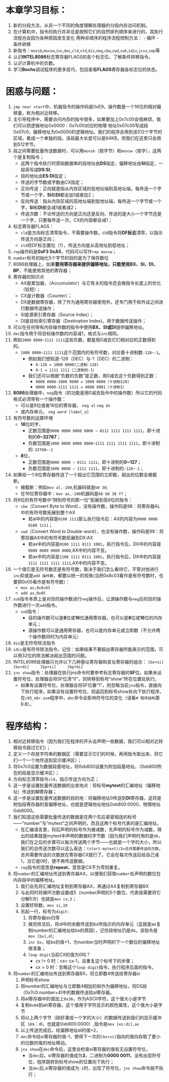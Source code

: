 # 本章学习目标：
1. 新的分段方法，从另一个不同的角度理解处理器的分段内存访问机制。
2. 在计算机中，指令的执行并非总是按照它们的自然排列顺序来进行的，其执行流程也会因为各种原因发生变化
    两种非顺序的程序流程控制方法：
        - 循环
        - 条件转移
3. 新指令：`movsb`,`movsw`,`inc`,`dec`,`cld`,`std`,`div`,`neg`,`cbw`,`cwd`,`sub`,`idiv`,`jcxz`,`cmp`等
4. 认识**INTEL8086**标志寄存器FLAGS的各个标志位，了解条件转移指令。
5. 认识计算机中的负数。
6. 学习**Bochs**调试程序的更多技巧，包括查看**FLAGS**寄存器各标志位的状态。

# 困惑与问题：
1. `jmp near start`中，机器指令的操作码是0xE9，操作数是一个16位的相对偏移量，称为相对近转移。  
2. 主引导程序中，需要访问内存的指令很多，如果要加上0x7c00会很麻烦，我们可以把逻辑地址0x0000：0x7c00对应的物理
地址0x07c00写成段0x07c0，偏移地址为0x0000的逻辑地址。我们的程序会用到该512个字节的区域，看成一个单独的段。该段最大长度可以是64KB，但我们在这里只会用到512字节。
3. 段之间需要批量传送数据时，可以用`movsb`（按字节）和`movsw`（按字），这两个是复制指令；
    - 这两个指令执行时原始数据串的段地址由**DS**指定，偏移地址由**SI**指定，一般简写成**DS:SI**;
    - 目的地址由**ES:DI**指定；
    - 传送的字节数或字数由CX指定；
    - 正向传送：正向就是指从内存区域的低地址端到高地址端，每传送一个字节或一个字，**SI**和**DI**都会加1或者加2；
    - 反向传送：指从内存区域的高地址端到低地址端，每传送一个字节或一个字，**SI**和**DI**都会减1或者减2；
    - 传送次数：不论传送的方向是正向还是反向、传送的是大小一个字节还是一个字，只要每传送一次，CX的内容都会减1；
4. 标志寄存器FLAGS：
    - `cld`是方向标志清零指令，不需要操作数。cld指令将**DF标志**清零，以指示传送方向是正向；
    - `std`将DF标志置位（1），传送方向是从高地址到低地址；
5. `rep`操作码是**0xF3 0xA5**，代码可以写作`rep movsw`；
6. `number`标号初始化5个字节的目的是为了保存数位
7. 8086处理器上，如果**要用寄存器来提供偏移地址，只能使用BX、SI、DI、BP**，不能使用其他的寄存器；
8. 寄存器的知识点
    - AX是累加器，（Accumulator）与它有关的指令还会做指令长度上的优化（较短）；
    - CX是计数器（Counter）；
    - DX是数据寄存器，除了作为通用寄存器使用外，还专门用于和外设之间进行数据传送操作；
    - SI是源索引寄存器（Source Index）；
    - DI是目标索引寄存器（Destination Index)，用于数据传送操作；
9. 可以在任何带有内存操作数的指令中使用**BX、SI或DI**提供偏移地址。
10. `dec`指令用于将目标操作数的内容减1，格式与`inc`相同。  
11. 例如`1000 0000~1111 1111`这些负数，都是用0减去它们相对应的正数得到的。  
    - `1000 0000~1111 1111`这个范围内的有符号数，对应着十进制数`-128~-1`。
        - 例如我们想知道-128（DEC）与-1（DEC）的二进制：  
            - `0-128 = 1000 0000(二进制-128)`
            - `0-1 = 1111 1111（二进制的-1）`  
        - 我们还可以根据“负数的负数”是正数，用0减去这个负数得到正数：  
            - `0000 0000-1000 0000 = 1000 0000（十进制128)`
            - `0000 0000-1111 1111 = 0000 0001（十进制1）`
12. **8086**处理器中，`neg`指令（的功能是用0减去指令中的操作数）所以它的代码格式必须带有一个操作数：
    - 可以是8位或者16位的寄存器，
        `neg al`
        `neg dx`
    - 或内存单元，
        `neg word [label_a]`
13. 有符号数的运算环境
    - **16**位的字，
        - 正数范围是`0000 0000 0000 0000 ~ 0111 1111 1111 1111`，即十进制的**0~32767**；
        - 负数范围是`1000 0000 0000 0000~1111 1111 1111 1111`，即十进制的`-32768~-1`
    - **8**位，
        - 正数范围是`0000 0000 ~ 0111 1111`，即十进制的**0~127**；
        - 负数范围是`1000 0000 ~ 1111 1111`，即十进制的`-128~-1`；
14. 如果给一个8位寄存器传送了一个超出它范围的立即数，超出的位数会被截断。
    - 被截断：例如`mov al,-200`,机器码就是`b0 38`;
    - 在16位寄存器中：`mov ax,-200`机器码是`66 b8 38 ff`；
15. 将8位的有符号数中“辨别符号的那一位”拓展到高8位的指令：
    - `cbw`（Convert Byte to Word），没有操作数，操作码是98：将寄存器AL中的有符号数拓展到整个AX
        - 若al中的内容是`0100 1111`那么执行指令后：AX的内容为`0000 0000 0100 1111`；
    - `cwd`（Convert Word to Double-word），也没有操作数，操作码是99：将寄存器AX中的有符号数拓展到DX:AX
        - 若ax中的内容是`0100 1111 0111 1001`，执行指令后，DX中的内容是`0000 0000 0000 0000`,AX中的内容不变。
        - 若ax中的内容是`1100 1111 0111 1001`，执行指令后，DX中的内容是`1111 1111 1111 1111`,AX中的内容不变。
16. 一个值它是无符号数还是有符号数，取决于我们怎么看待它，不管对他进行`inc`抑或是`add 操作数`，都要以统一的视角(当把0x8c03看作是有符号数时，也要把0x05看作是有符号数）：
    - `mov ax,0x8c03`
    - `add ax,0x05`
17. `sub`指令本质上是对目的操作数进行`neg`操作后，让源操作数与`neg`后的目的操作数进行一次`add`指令。
    - `sub`指令：
        - 目的操作数可以是**8**位或**16**位通用寄存器，也可以是**8**位或**16**位的内存单元；
        - 源操作数可以是通用寄存器，也可以是内存单元或立即数（不允许两个操作数同时为内存单元）
18. `div`是无符号除法指令
19. `idiv`是有符号除法指令，记住：如果结果不要超出寄存器所能表示的范围，可以用32位的除法解决超出范围的问题。
20. INTEL8086处理器只允许以下几种基址寄存器和变址寄存器的组合：
    `[bx+si]    [bx+di]     [bp+si]     [bp+di]`  
21. `jns show`指令：处理器在执行jns命令时要参考标志寄存器的**SF**位。如果未设置符号位，处理器会将SF位清“0”，则转移到标号“show”所在位置处执行。
    - 如果有设置符号位，处理器会将SF位置“1”，则忽略当前`jns`指令，直接向下执行程序。如果没有设置符号位，则返回到标号show处向下执行程序。在`c05_mbr.asm`程序中，`dec`命令会影响符号位的变化（请看`# 程序结构`第9.8）。

# 程序结构：
1. 相对近转移指令（因为我们在程序的开头会声明一些数据，我们可以相对近转移指令跳过它们）；
2. 定义一个存放字符串的数据区（需要显示它们的时候，再用指令取出来，将它们一个一个地传送到显示缓冲区）；
3. 将0x7c0设置为数据段基地址，将0xb800设置为附加段基地址，（0xb800所在的段是显示缓冲区）；
4. 方向标志清零指令`cld`，指示传送方向为正；
5. 这一步是设置批量传送数据的出发地点：将标号**mytext**的汇编地址（偏移地址）传送到**SI**寄存器；
6. 这一步是设置批量传送数据的目的地：将偏移地址0传送到**DI**寄存器，这将是附加段寄存器的首偏移地址，也就是逻辑地址地址0xb800:0000，物理地址0xb8000。
7. 我们知道这些需要批量传送的数据是在两个先后紧密相连的标号——“number”与“mytext”之间声明的，而且这两个标号代表的是汇编地址。
    - 在汇编语言里，将后声明的标号作为被减数，先声明的标号作为减数，得出的结果就是mytext中声明的数据的字节数（因为我们声明时用的是`db`，我们在之后的步骤可以每次传送两个字节——也就是一个字的大小，所以我们的总传送次数可以这么表达：`(start-mytext)/2=总共需要传送的次数`，总共需要传送的次数放在寄存器CX就行了。它会在每次传送后给自己减1，当它是0时，便不再传送数据。
    - `rep`指令的意思是**repeat**，意思是CX不为零则重复。
8. 将`number`的汇编地址传送到寄存器AX，以便我们获取`number`处声明的数位在内存段中的偏移地址。
    1. 我们会先将汇编地址复制到寄存器AX，再通过AX复制到寄存器BX
    2. 与此同时将循环次数设置成5（number声明的5个数位，代表我需要将它分解5次）也就是`mov cx,5`；
    3. 设置好除数，`mov si,10`
    4. 另起一行，标号为`digit:`
        1. 将寄存器dx归零
        2. 做完除法后，将dl中的余数传送到bx所指示的内存单元（这就是ax复制number的汇编地址给bx的原因），记住段地址仍是ds，该指令是`mov [bx],dl`;
        3. `inc bx`，给bx的值+1，为number当时声明的下一个数位的偏移地址做准备；
        4. `loop digit`当前CX的值为0吗？
            - cx != 0 时：cx= cx-1，且重复这个标号下的步骤；
            - cx = 0 时：忽略这个`loop digit`指令，执行程序后面的指令。 
9. 将`number`的汇编地址传送到寄存器BX，将立即数4传送给寄存器si
    1. 声明标号show
    2. 将number的汇编地址与立即数4相加的和作为偏移地址，将DS段（0x7c0:number+4)中的数据传送给al寄存器。
    3. 将al寄存器中的值加上`0x30`，作为ASCII字符。这个值大小是字节
    4. 复制`0x04`到ah寄存器，这个值用于字符显示的颜色属性，这个值大小是字节
    5. 将以上两个字节（刚好凑成一个字的大小）的数据传送到我们的显示缓冲区（es：di，也就是0xb800:0000）,指令是`mov [es:di],ax`
    6. 以上传送完成后，给偏移地址di的值+2，
    7. `dec`命令给si寄存器的值-1，使得下一次的`[bx+si]`指向的值向存取了更小的位数的值的地址移动。
    8. `jns show`在`dec`命令后，这里会检查si寄存器的值有无设置符号位，
        - 当`dec`后，si寄存器的值成为**3**，二进制为**0000 0011**，没有出现符号位，程序跳转到标号show的位置向下执行；
        - 当`dec`后,si寄存器的值成为`-1`时，出现了符号位，`jns show`命令就不执行；